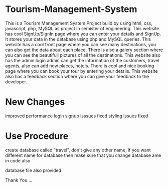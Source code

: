 # Tourism-Management-System

This is a Tourism Management System Project build by using html, css, javascript, php, MySQL as project in semister of engineering.
This website has cool SignUp/SignIn page where you can enter your details and SignUp.
It stores your data in the database using php and MySQL queries.
This website has a cool front page where you can see many destinations, you can also get the data about each place.
There is also a galery section where you can see the beautifull pictures of all the destinations.
This website also has the admin login admin can get the information of the customers, travel agents, also can add new places, hotels.
There is cool and nice booking page where you can book your tour by entering your details.
This website also has a feedback section where you can give your feedback to the developer.

# New Changes

improved performance
login signup isssues fixed
styling issues fixed

# Use Procedure

create database called "travel", don't give any other name,
if you want different name for database then make sure that you change database ame in code also

database file also provided

Thank You....
